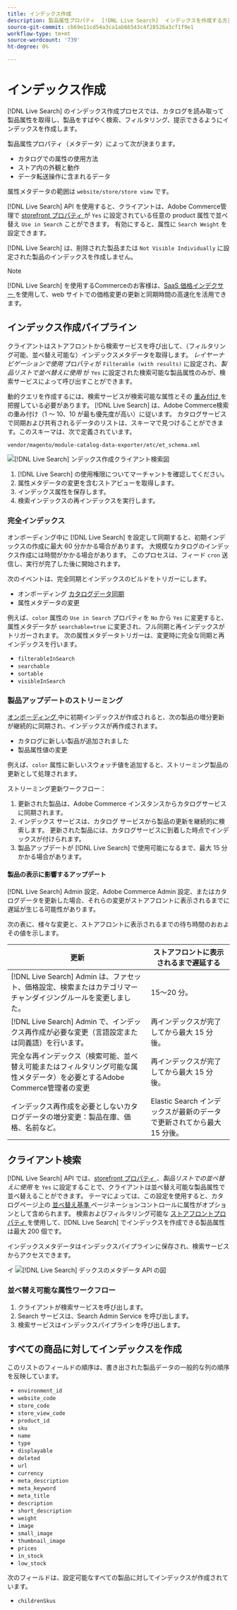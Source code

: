 ```yaml
---
title: インデックス作成
description: 製品属性プロパティ  [!DNL Live Search]  インデックスを作成する方法について説明します。
source-git-commit: cb69e11cd54a3ca1ab66543c4f28526a3cf1f9e1
workflow-type: tm+mt
source-wordcount: '739'
ht-degree: 0%

---
```


# インデックス作成

[!DNL Live Search] のインデックス作成プロセスでは、カタログを読み取って製品属性を取得し、製品をすばやく検索、フィルタリング、提示できるようにインデックスを作成します。

製品属性プロパティ（メタデータ）によって次が決まります。

* カタログでの属性の使用方法
* ストア内の外観と動作
* データ転送操作に含まれるデータ

属性メタデータの範囲は `website/store/store view` です。

[!DNL Live Search] API を使用すると、クライアントは、Adobe Commerce管理で [storefront プロパティ ](https://experienceleague.adobe.com/ja/docs/commerce-admin/catalog/product-attributes/product-attributes) が `Yes` に設定されている任意の product 属性で並べ替え `Use in Search` ことができます。 有効にすると、属性に `Search Weight` を設定できます。

[!DNL Live Search] は、削除された製品または `Not Visible Individually` に設定された製品のインデックスを作成しません。

>[!NOTE]
>
> [!DNL Live Search] を使用するCommerceのお客様は、[SaaS 価格インデクサー ](../price-index/price-indexing.md) を使用して、web サイトでの価格変更の更新と同期時間の高速化を活用できます。

## インデックス作成パイプライン

クライアントはストアフロントから検索サービスを呼び出して、（フィルタリング可能、並べ替え可能な）インデックスメタデータを取得します。 *レイヤーナビゲーションで使用* プロパティが `Filterable (with results)` に設定され、*製品リストで並べ替えに使用* が `Yes` に設定された検索可能な製品属性のみが、検索サービスによって呼び出すことができます。

動的クエリを作成するには、検索サービスが検索可能な属性とその [ 重み付け ](https://experienceleague.adobe.com/ja/docs/commerce-admin/catalog/catalog/search/search-results) を把握している必要があります。 [!DNL Live Search] は、Adobe Commerce検索の重み付け（1 ～ 10、10 が最も優先度が高い）に従います。 カタログサービスで同期および共有されるデータのリストは、スキーマで見つけることができます。このスキーマは、次で定義されています。

`vendor/magento/module-catalog-data-exporter/etc/et_schema.xml`

![[!DNL Live Search] ンデックス作成クライアント検索図 ](assets/indexing-pipeline.svg)

1. [!DNL Live Search] の使用権限についてマーチャントを確認してください。
1. 属性メタデータの変更を含むストアビューを取得します。
1. インデックス属性を保存します。
1. 検索インデックスの再インデックスを実行します。

### 完全インデックス

オンボーディング中に [!DNL Live Search] を設定して同期すると、初期インデックスの作成に最大 60 分かかる場合があります。 大規模なカタログのインデックス作成には時間がかかる場合があります。 このプロセスは、フィード `cron` 送信し、実行が完了した後に開始されます。

次のイベントは、完全同期とインデックスのビルドをトリガーにします。

* オンボーディング [ カタログデータ同期 ](install.md#synchronize-catalog-data)
* 属性メタデータの変更

例えば、`color` 属性の `Use in Search` プロパティを `No` から `Yes` に変更すると、属性メタデータが `searchable=true` に変更され、フル同期と再インデックスがトリガーされます。 次の属性メタデータトリガーは、変更時に完全な同期と再インデックスを行います。

* `filterableInSearch`
* `searchable`
* `sortable`
* `visibleInSearch`

### 製品アップデートのストリーミング

[ オンボーディング ](install.md#synchronize-catalog-data) 中に初期インデックスが作成されると、次の製品の増分更新が継続的に同期され、インデックスが再作成されます。

* カタログに新しい製品が追加されました
* 製品属性値の変更

例えば、`color` 属性に新しいスウォッチ値を追加すると、ストリーミング製品の更新として処理されます。

ストリーミング更新ワークフロー：

1. 更新された製品は、Adobe Commerce インスタンスからカタログサービスに同期されます。
1. インデックス サービスは、カタログ サービスから製品の更新を継続的に検索します。 更新された製品には、カタログサービスに到着した時点でインデックスが付けられます。
1. 製品アップデートが [!DNL Live Search] で使用可能になるまで、最大 15 分かかる場合があります。

#### 製品の表示に影響するアップデート

[!DNL Live Search] Admin 設定、Adobe Commerce Admin 設定、またはカタログデータを更新した場合、それらの変更がストアフロントに表示されるまでに遅延が生じる可能性があります。

次の表に、様々な変更と、ストアフロントに表示されるまでの待ち時間のおおよその値を示します。

| 更新 | ストアフロントに表示されるまで遅延する |
|---|---|
| [!DNL Live Search] Admin は、ファセット、価格設定、検索またはカテゴリマーチャンダイジングルールを変更しました。 | 15～20 分。 |
| [!DNL Live Search] Admin で、インデックス再作成が必要な変更（言語設定または同義語）を行います。 | 再インデックスが完了してから最大 15 分後。 |
| 完全な再インデックス（検索可能、並べ替え可能またはフィルタリング可能な属性メタデータ）を必要とするAdobe Commerce管理者の変更 | 再インデックスが完了してから最大 15 分後。 |
| インデックス再作成を必要としないカタログデータの増分変更：製品在庫、価格、名前など。 | Elastic Search インデックスが最新のデータで更新されてから最大 15 分後。 |

## クライアント検索

[!DNL Live Search] API では、[storefront プロパティ ](https://experienceleague.adobe.com/ja/docs/commerce-admin/catalog/product-attributes/product-attributes)、*製品リストでの並べ替えに使用* を `Yes` に設定することで、クライアントは並べ替え可能な製品属性で並べ替えることができます。 テーマによっては、この設定を使用すると、カタログページ上の [ 並べ替え基準 ](https://experienceleague.adobe.com/ja/docs/commerce-admin/catalog/catalog/navigation/navigation) ページネーションコントロールに属性がオプションとして含められます。 検索およびフィルタリング可能な [ ストアフロントプロパティ ](https://experienceleague.adobe.com/ja/docs/commerce-admin/catalog/product-attributes/product-attributes) を使用して、[!DNL Live Search] でインデックスを作成できる製品属性は最大 200 個です。

インデックスメタデータはインデックスパイプラインに保存され、検索サービスからアクセスできます。

イ ![[!DNL Live Search] デックスのメタデータ API の図 ](assets/index-metadata-api.svg)

### 並べ替え可能な属性ワークフロー

1. クライアントが検索サービスを呼び出します。
1. Search サービスは、Search Admin Service を呼び出します。
1. 検索サービスはインデックスパイプラインを呼び出します。

## すべての商品に対してインデックスを作成

このリストのフィールドの順序は、書き出された製品データの一般的な列の順序を反映しています。

* `environment_id`
* `website_code`
* `store_code`
* `store_view_code`
* `product_id`
* `sku`
* `name`
* `type`
* `displayable`
* `deleted`
* `url`
* `currency`
* `meta_description`
* `meta_keyword`
* `meta_title`
* `description`
* `short_description`
* `weight`
* `image`
* `small_image`
* `thumbnail_image`
* `prices`
* `in_stock`
* `low_stock`

次のフィールドは、設定可能なすべての製品に対してインデックスが作成されています。

* `childrenSkus`
